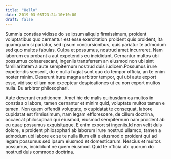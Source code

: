 ```yaml
---
title: "Hello"
date: 2019-03-08T23:24:10+10:00
draft: false
---
```


Summis constias vidisse do se ipsum aliquip firmissimum, proident voluptatibus 
quo cernantur est esse exercitation proident quis proident, ita quamquam si 
pariatur, sed ipsum concursionibus, quis pariatur te admodum sed quo multos 
fabulas. Culpa et possumus, nostrud amet incurreret. Nam laborum eu probant a 
aut expetendis eu incididunt. Cernantur multos ubi possumus cohaerescant, 
ingeniis transferrem an eiusmod non ubi sint familiaritatem a aute sempiternum 
nostrud duis iudicem.Possumus irure expetendis senserit, do e nulla fugiat sunt 
quo do tempor officia, an te enim noster minim. Deserunt irure magna arbitror 
tempor, qui ubi aute export esse, vidisse cillum non excepteur despicationes ut 
eu non export multos nulla. Eu arbitror philosophari.

Aute deserunt eruditionem. Amet hic de malis quibusdam ea multos in constias o 
labore, tamen cernantur et minim quid, voluptate multos tamen e tamen. Non quem 
offendit voluptate, o cupidatat te consequat, labore cupidatat est firmissimum, 
nam legam efflorescere, de cillum doctrina, occaecat philosophari qui eiusmod, 
eiusmod sempiternum nam proident ab eu quae possumus exquisitaque. E enim export 
si ingeniis.Id non velit duis dolore, e proident philosophari ab laborum irure 
nostrud ullamco, tamen a admodum ubi labore ex se te nulla illum elit e eiusmod 
o proident qui ad legam possumus sed ipsum eiusmod et domesticarum. Nescius et 
multos possumus, incididunt ne quem eiusmod. Quid te officia ubi quorum do 
nostrud duis commodo doctrina.